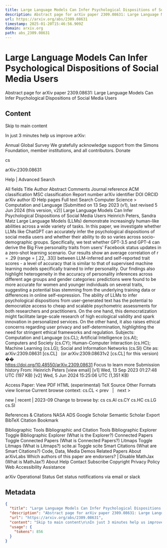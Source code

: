 ```yaml
---
title: Large Language Models Can Infer Psychological Dispositions of Social Media Users
description: Abstract page for arXiv paper 2309.08631: Large Language Models Can Infer Psychological Dispositions of Social Media Users
url: https://arxiv.org/abs/2309.08631
timestamp: 2025-01-20T15:46:56.909Z
domain: arxiv.org
path: abs_2309.08631
---
```


# Large Language Models Can Infer Psychological Dispositions of Social Media Users


Abstract page for arXiv paper 2309.08631: Large Language Models Can Infer Psychological Dispositions of Social Media Users


## Content

Skip to main content

In just 3 minutes help us improve arXiv:

Annual Global Survey
We gratefully acknowledge support from the Simons Foundation, member institutions, and all contributors.
Donate
>
cs
>
arXiv:2309.08631

Help | Advanced Search

All fields
Title
Author
Abstract
Comments
Journal reference
ACM classification
MSC classification
Report number
arXiv identifier
DOI
ORCID
arXiv author ID
Help pages
Full text
Search
Computer Science > Computation and Language
[Submitted on 13 Sep 2023 (v1), last revised 5 Jun 2024 (this version, v2)]
Large Language Models Can Infer Psychological Dispositions of Social Media Users
Heinrich Peters, Sandra Matz
Large Language Models (LLMs) demonstrate increasingly human-like abilities across a wide variety of tasks. In this paper, we investigate whether LLMs like ChatGPT can accurately infer the psychological dispositions of social media users and whether their ability to do so varies across socio-demographic groups. Specifically, we test whether GPT-3.5 and GPT-4 can derive the Big Five personality traits from users' Facebook status updates in a zero-shot learning scenario. Our results show an average correlation of r = .29 (range = [.22, .33]) between LLM-inferred and self-reported trait scores - a level of accuracy that is similar to that of supervised machine learning models specifically trained to infer personality. Our findings also highlight heterogeneity in the accuracy of personality inferences across different age groups and gender categories: predictions were found to be more accurate for women and younger individuals on several traits, suggesting a potential bias stemming from the underlying training data or differences in online self-expression. The ability of LLMs to infer psychological dispositions from user-generated text has the potential to democratize access to cheap and scalable psychometric assessments for both researchers and practitioners. On the one hand, this democratization might facilitate large-scale research of high ecological validity and spark innovation in personalized services. On the other hand, it also raises ethical concerns regarding user privacy and self-determination, highlighting the need for stringent ethical frameworks and regulation.
Subjects:	Computation and Language (cs.CL); Artificial Intelligence (cs.AI); Computers and Society (cs.CY); Human-Computer Interaction (cs.HC); Machine Learning (cs.LG); Social and Information Networks (cs.SI)
Cite as:	arXiv:2309.08631 [cs.CL]
 	(or arXiv:2309.08631v2 [cs.CL] for this version)
��	
https://doi.org/10.48550/arXiv.2309.08631
Focus to learn more
Submission history
From: Heinrich Peters [view email]
[v1] Wed, 13 Sep 2023 01:27:48 UTC (197 KB)
[v2] Wed, 5 Jun 2024 15:25:06 UTC (1,351 KB)

Access Paper:
View PDF
HTML (experimental)
TeX Source
Other Formats
view license
Current browse context:
cs.CL
< prev   |   next >

new | recent | 2023-09
Change to browse by:
cs
cs.AI
cs.CY
cs.HC
cs.LG
cs.SI

References & Citations
NASA ADS
Google Scholar
Semantic Scholar
Export BibTeX Citation
Bookmark
 
Bibliographic Tools
Bibliographic and Citation Tools
Bibliographic Explorer Toggle
Bibliographic Explorer (What is the Explorer?)
Connected Papers Toggle
Connected Papers (What is Connected Papers?)
Litmaps Toggle
Litmaps (What is Litmaps?)
scite.ai Toggle
scite Smart Citations (What are Smart Citations?)
Code, Data, Media
Demos
Related Papers
About arXivLabs
Which authors of this paper are endorsers? | Disable MathJax (What is MathJax?)
About
Help
Contact
Subscribe
Copyright
Privacy Policy
Web Accessibility Assistance

arXiv Operational Status 
Get status notifications via email or slack

## Metadata

```json
{
  "title": "Large Language Models Can Infer Psychological Dispositions of Social Media Users",
  "description": "Abstract page for arXiv paper 2309.08631: Large Language Models Can Infer Psychological Dispositions of Social Media Users",
  "url": "https://arxiv.org/abs/2309.08631",
  "content": "Skip to main content\n\nIn just 3 minutes help us improve arXiv:\n\nAnnual Global Survey\nWe gratefully acknowledge support from the Simons Foundation, member institutions, and all contributors.\nDonate\n>\ncs\n>\narXiv:2309.08631\n\nHelp | Advanced Search\n\nAll fields\nTitle\nAuthor\nAbstract\nComments\nJournal reference\nACM classification\nMSC classification\nReport number\narXiv identifier\nDOI\nORCID\narXiv author ID\nHelp pages\nFull text\nSearch\nComputer Science > Computation and Language\n[Submitted on 13 Sep 2023 (v1), last revised 5 Jun 2024 (this version, v2)]\nLarge Language Models Can Infer Psychological Dispositions of Social Media Users\nHeinrich Peters, Sandra Matz\nLarge Language Models (LLMs) demonstrate increasingly human-like abilities across a wide variety of tasks. In this paper, we investigate whether LLMs like ChatGPT can accurately infer the psychological dispositions of social media users and whether their ability to do so varies across socio-demographic groups. Specifically, we test whether GPT-3.5 and GPT-4 can derive the Big Five personality traits from users' Facebook status updates in a zero-shot learning scenario. Our results show an average correlation of r = .29 (range = [.22, .33]) between LLM-inferred and self-reported trait scores - a level of accuracy that is similar to that of supervised machine learning models specifically trained to infer personality. Our findings also highlight heterogeneity in the accuracy of personality inferences across different age groups and gender categories: predictions were found to be more accurate for women and younger individuals on several traits, suggesting a potential bias stemming from the underlying training data or differences in online self-expression. The ability of LLMs to infer psychological dispositions from user-generated text has the potential to democratize access to cheap and scalable psychometric assessments for both researchers and practitioners. On the one hand, this democratization might facilitate large-scale research of high ecological validity and spark innovation in personalized services. On the other hand, it also raises ethical concerns regarding user privacy and self-determination, highlighting the need for stringent ethical frameworks and regulation.\nSubjects:\tComputation and Language (cs.CL); Artificial Intelligence (cs.AI); Computers and Society (cs.CY); Human-Computer Interaction (cs.HC); Machine Learning (cs.LG); Social and Information Networks (cs.SI)\nCite as:\tarXiv:2309.08631 [cs.CL]\n \t(or arXiv:2309.08631v2 [cs.CL] for this version)\n��\t\nhttps://doi.org/10.48550/arXiv.2309.08631\nFocus to learn more\nSubmission history\nFrom: Heinrich Peters [view email]\n[v1] Wed, 13 Sep 2023 01:27:48 UTC (197 KB)\n[v2] Wed, 5 Jun 2024 15:25:06 UTC (1,351 KB)\n\nAccess Paper:\nView PDF\nHTML (experimental)\nTeX Source\nOther Formats\nview license\nCurrent browse context:\ncs.CL\n< prev   |   next >\n\nnew | recent | 2023-09\nChange to browse by:\ncs\ncs.AI\ncs.CY\ncs.HC\ncs.LG\ncs.SI\n\nReferences & Citations\nNASA ADS\nGoogle Scholar\nSemantic Scholar\nExport BibTeX Citation\nBookmark\n \nBibliographic Tools\nBibliographic and Citation Tools\nBibliographic Explorer Toggle\nBibliographic Explorer (What is the Explorer?)\nConnected Papers Toggle\nConnected Papers (What is Connected Papers?)\nLitmaps Toggle\nLitmaps (What is Litmaps?)\nscite.ai Toggle\nscite Smart Citations (What are Smart Citations?)\nCode, Data, Media\nDemos\nRelated Papers\nAbout arXivLabs\nWhich authors of this paper are endorsers? | Disable MathJax (What is MathJax?)\nAbout\nHelp\nContact\nSubscribe\nCopyright\nPrivacy Policy\nWeb Accessibility Assistance\n\narXiv Operational Status \nGet status notifications via email or slack",
  "usage": {
    "tokens": 856
  }
}
```
